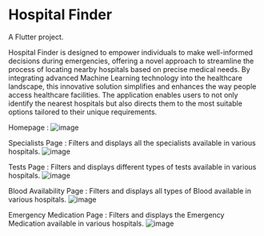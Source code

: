 # Hospital Finder

A Flutter project.

Hospital Finder is designed to empower individuals to make well-informed decisions during emergencies, offering a novel approach to streamline the process of locating nearby hospitals based on precise medical needs. By integrating advanced Machine Learning technology into the healthcare landscape, this innovative solution simplifies and enhances the way people access healthcare facilities. The application enables users to not only identify the nearest hospitals but also directs them to the most suitable options tailored to their unique requirements.

Homepage : 
![image](https://github.com/MedisearchUni/MediSearch/assets/154579732/801bc84f-4994-4e5a-8c19-cf6d9123fed6)

Specialists Page :
Filters and displays all the specialists available in various hospitals.
![image](https://github.com/MedisearchUni/MediSearch/assets/154579732/e2e261ac-0893-4ff0-9ea9-e3b96b66977b)

Tests Page :
Filters and displays different types of tests available in various hospitals.
![image](https://github.com/MedisearchUni/MediSearch/assets/154579732/4039c40c-ca17-4ff2-ac11-cbea5076579b)

Blood Availability Page :
Filters and displays all types of Blood available in various hospitals.
![image](https://github.com/MedisearchUni/MediSearch/assets/154579732/78e2f6e1-3782-47e8-8e6b-4c146e382134)

Emergency Medication Page :
Filters and displays the Emergency Medication available in various hospitals.
![image](https://github.com/MedisearchUni/MediSearch/assets/154579732/7ae36581-ac44-4fad-9cbb-ad3d8e876389)

